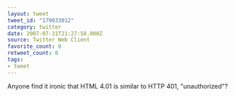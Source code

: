 ```yaml
---
layout: tweet
tweet_id: "179033012"
category: twitter
date: 2007-07-31T21:27:58.000Z
source: Twitter Web Client
favorite_count: 0
retweet_count: 0
tags:
- tweet
---
```


Anyone find it ironic that HTML 4.01 is similar to HTTP 401, "unauthorized"?
